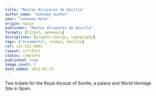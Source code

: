 ```yaml
---
title: "Reales Alcazares de Sevilla"
author_name: "unknown author"
year: "unknown-date"
origin: Spain
publisher: "Reales Alcazares de Sevilla"
formats: [ticket, ephemera]
disciplines: [graphic-design, typography]
tags: ["ornaments", stamps, Seville]
ref: sol-511-0001
layout: artifact
status: complete
published: true
image_count: 2
date_added: 2022-05-22
---
```


Two tickets for the Royal Alcazar of Seville, a palace and World Heritage Site in Spain.
